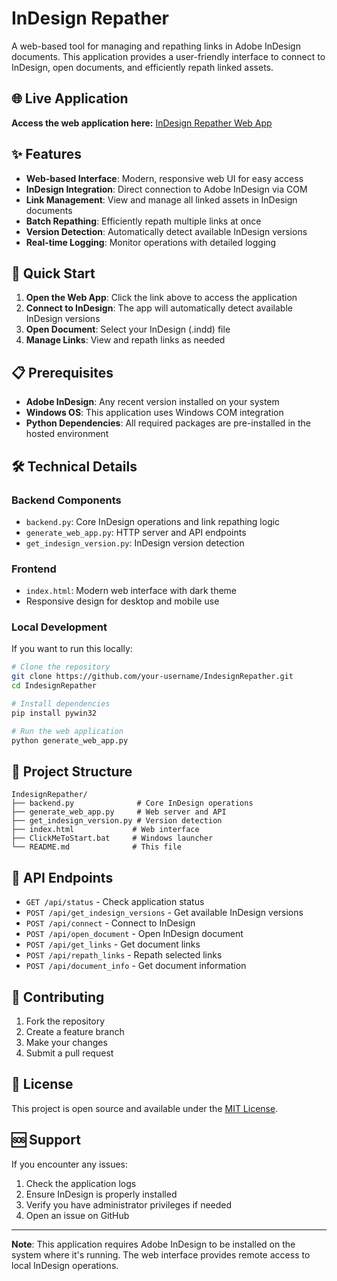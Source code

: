 # InDesign Repather

A web-based tool for managing and repathing links in Adobe InDesign documents. This application provides a user-friendly interface to connect to InDesign, open documents, and efficiently repath linked assets.

## 🌐 Live Application

**Access the web application here:** [InDesign Repather Web App](https://your-username.github.io/IndesignRepather/)

## ✨ Features

- **Web-based Interface**: Modern, responsive web UI for easy access
- **InDesign Integration**: Direct connection to Adobe InDesign via COM
- **Link Management**: View and manage all linked assets in InDesign documents
- **Batch Repathing**: Efficiently repath multiple links at once
- **Version Detection**: Automatically detect available InDesign versions
- **Real-time Logging**: Monitor operations with detailed logging

## 🚀 Quick Start

1. **Open the Web App**: Click the link above to access the application
2. **Connect to InDesign**: The app will automatically detect available InDesign versions
3. **Open Document**: Select your InDesign (.indd) file
4. **Manage Links**: View and repath links as needed

## 📋 Prerequisites

- **Adobe InDesign**: Any recent version installed on your system
- **Windows OS**: This application uses Windows COM integration
- **Python Dependencies**: All required packages are pre-installed in the hosted environment

## 🛠️ Technical Details

### Backend Components
- `backend.py`: Core InDesign operations and link repathing logic
- `generate_web_app.py`: HTTP server and API endpoints
- `get_indesign_version.py`: InDesign version detection

### Frontend
- `index.html`: Modern web interface with dark theme
- Responsive design for desktop and mobile use

### Local Development
If you want to run this locally:

```bash
# Clone the repository
git clone https://github.com/your-username/IndesignRepather.git
cd IndesignRepather

# Install dependencies
pip install pywin32

# Run the web application
python generate_web_app.py
```

## 📁 Project Structure

```
IndesignRepather/
├── backend.py              # Core InDesign operations
├── generate_web_app.py     # Web server and API
├── get_indesign_version.py # Version detection
├── index.html             # Web interface
├── ClickMeToStart.bat     # Windows launcher
└── README.md              # This file
```

## 🔧 API Endpoints

- `GET /api/status` - Check application status
- `POST /api/get_indesign_versions` - Get available InDesign versions
- `POST /api/connect` - Connect to InDesign
- `POST /api/open_document` - Open InDesign document
- `POST /api/get_links` - Get document links
- `POST /api/repath_links` - Repath selected links
- `POST /api/document_info` - Get document information

## 🤝 Contributing

1. Fork the repository
2. Create a feature branch
3. Make your changes
4. Submit a pull request

## 📄 License

This project is open source and available under the [MIT License](LICENSE).

## 🆘 Support

If you encounter any issues:
1. Check the application logs
2. Ensure InDesign is properly installed
3. Verify you have administrator privileges if needed
4. Open an issue on GitHub

---

**Note**: This application requires Adobe InDesign to be installed on the system where it's running. The web interface provides remote access to local InDesign operations.